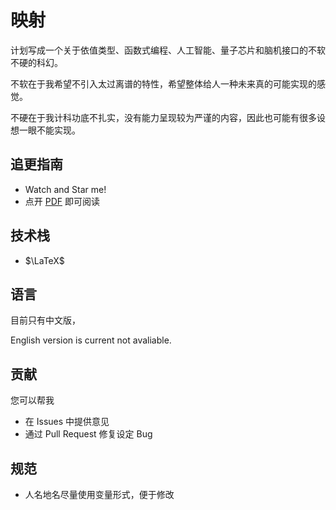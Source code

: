 # 映射

计划写成一个关于依值类型、函数式编程、人工智能、量子芯片和脑机接口的不软不硬的科幻。

不软在于我希望不引入太过离谱的特性，希望整体给人一种未来真的可能实现的感觉。

不硬在于我计科功底不扎实，没有能力呈现较为严谨的内容，因此也可能有很多设想一眼不能实现。

## 追更指南

- Watch and Star me!
- 点开 [PDF](sci-fi.pdf) 即可阅读

## 技术栈

- $\LaTeX$

## 语言

目前只有中文版，

English version is current not avaliable.

## 贡献

您可以帮我

- 在 Issues 中提供意见
- 通过 Pull Request 修复设定 Bug

## 规范

- 人名地名尽量使用变量形式，便于修改
